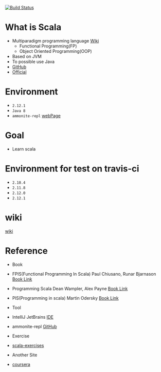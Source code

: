 [![Build Status](https://travis-ci.org/loustler/sKaLa.svg)](https://travis-ci.org/loustler/sKaLa)

# What is Scala
 - Multiparadigm programming language [Wiki](https://ko.wikipedia.org/wiki/다중_패러다임_프로그래밍_언어)
    - Functional Programming(FP)
    - Object Oriented Programming(OOP)
 - Based on JVM
 - To possible use Java
 - [GitHub](https://github.com/scala/scala)
 - [Official](http://www.scala-lang.org)

# Environment
 - `2.12.1`
 - `Java 8`
 - `ammonite-repl` [webPage](http://www.lihaoyi.com/Ammonite/)
 
# Goal
 - Learn scala
 
# Environment for test on travis-ci 
 - `2.10.4`
 - `2.11.8`
 - `2.12.0`
 - `2.12.1`
 
# wiki
 [wiki](docs)
 
# Reference
 - Book
  - FPIS(Functional Programming In Scala) Paul Chiusano, Runar Bjarnason [Book Link](http://www.kyobobook.co.kr/product/detailViewKor.laf?ejkGb=KOR&mallGb=KOR&barcode=9791185890180&orderClick=LAG&Kc=)
  - Programming Scala Dean Wampler, Alex Payne [Book Link](http://www.kyobobook.co.kr/product/detailViewKor.laf?ejkGb=KOR&mallGb=KOR&barcode=9788968482755&orderClick=LAG&Kc=)
  - PIS(Programming in scala) Martin Odersky [Book Link](http://www.kyobobook.co.kr/product/detailViewKor.laf?ejkGb=KOR&mallGb=KOR&barcode=9788960776357&orderClick=LAG&Kc=)

 - Tool
  - IntelliJ JetBrains [IDE](https://www.jetbrains.com/idea/)
  - ammonite-repl [GitHub](https://github.com/lihaoyi/Ammonite)
  
 - Exercise
  - [scala-exercises](https://www.scala-exercises.org)
  
 - Another Site
  - [coursera](https://www.coursera.org/learn/progfun1)
